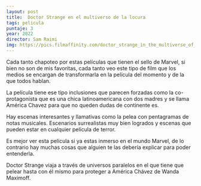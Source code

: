 ```yaml
---
layout: post
title:  Doctor Strange en el multiverso de la locura
tags: pelicula
puntaje: 3
year: 2022
director: Sam Raimi
img: https://pics.filmaffinity.com/doctor_strange_in_the_multiverse_of_madness-610981386-large.jpg)
---
```




Cada tanto chapoteo por estas películas que tienen el sello de Marvel, si bien no son de mis favoritas, cada tanto veo este tipo de film que los medios se encargan de transformarla en la película del momento y de la que todos hablan. 

La película tiene ese tipo inclusiones que parecen forzadas como la co-protagonista que es una chica latinoamericana con dos madres y se llama América Chavez para que no queden dudas de continente es.

Hay escenas interesantes y llamativas como la pelea con pentagramas de notas musicales. Escenarios surrealistas muy bien logrados y escenas que pueden estar en cualquier película de terror.

Es mejor ver esta película si ya estas inmerso en el mundo Marvel, de lo contrario hay muchas cosas que alguien te las debería explicar para poder entenderla. 

Doctor Strange viaja a través de universos paralelos en el que tiene que pelear hasta con él mismo para proteger a América Chávez de Wanda Maximoff. 
